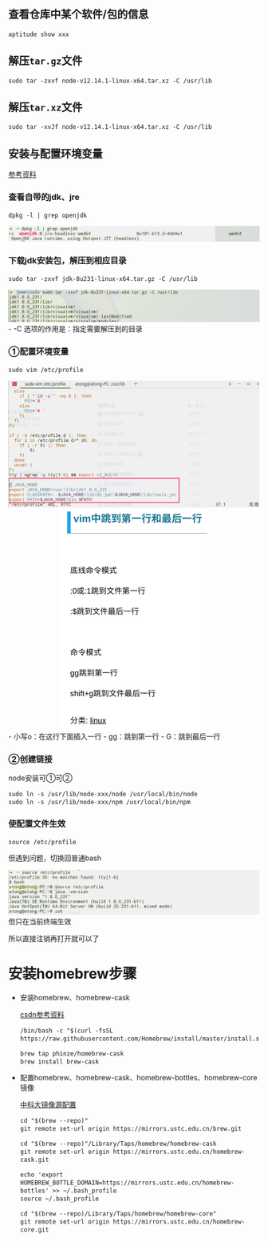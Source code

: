 ## 查看仓库中某个软件/包的信息

```shell
aptitude show xxx
```



## 解压```tar.gz```文件

```shell
sudo tar -zxvf node-v12.14.1-linux-x64.tar.xz -C /usr/lib
```



## 解压```tar.xz```文件

```shell
sudo tar -xvJf node-v12.14.1-linux-x64.tar.xz -C /usr/lib
```





## 安装与配置环境变量

[参考资料](http://www.luyixian.cn/news_show_191345.aspx)

### 查看自带的jdk、jre

```shell
dpkg -l | grep openjdk
```

<div align="center"><img src='图片资料/查看已安装包信息.png'></div>


### 下载jdk安装包，解压到相应目录

```shell
sudo tar -zxvf jdk-8u231-linux-x64.tar.gz -C /usr/lib
```

<div align="center"><img src='图片资料/解压jdk安装包.png'></div>
-  -C 选项的作用是：指定需要解压到的目录

### ①配置环境变量

```shell
sudo vim /etc/profile
```

<div align="center"><img src='图片资料/配置java环境变量.png'></div>
<div align="center"><img src='图片资料/vim光标跳转.png'></div>
- 小写o：在这行下面插入一行
- gg：跳到第一行
- G：跳到最后一行



### ②创建链接

node安装可①可②

```shell
sudo ln -s /usr/lib/node-xxx/node /usr/local/bin/node
sudo ln -s /usr/lib/node-xxx/npm /usr/local/bin/npm
```



### 使配置文件生效

```shell
source /etc/profile
```

但遇到问题，切换回普通bash

<div align="center"><img src='图片资料/切换为普通bash.png'></div>
但只在当前终端生效

所以直接注销再打开就可以了





# 安装homebrew步骤

- 安装homebrew、homebrew-cask

  [csdn参考资料](https://blog.csdn.net/weixin_40879140/article/details/89963244)

  ```shell
  /bin/bash -c "$(curl -fsSL https://raw.githubusercontent.com/Homebrew/install/master/install.sh)"
  ```

  ```shell
  brew tap phinze/homebrew-cask
  brew install brew-cask
  ```



- 配置homebrew、homebrew-cask、homebrew-bottles、homebrew-core镜像

  [中科大镜像源配置](http://mirrors.ustc.edu.cn/help/homebrew-cask.git.html)

  ```shell
  cd "$(brew --repo)"
  git remote set-url origin https://mirrors.ustc.edu.cn/brew.git
  ```

  ```shell
  cd "$(brew --repo)"/Library/Taps/homebrew/homebrew-cask
  git remote set-url origin https://mirrors.ustc.edu.cn/homebrew-cask.git
  ```

  ```shell
  echo 'export HOMEBREW_BOTTLE_DOMAIN=https://mirrors.ustc.edu.cn/homebrew-bottles' >> ~/.bash_profile
  source ~/.bash_profile
  ```

  ```shell
  cd "$(brew --repo)/Library/Taps/homebrew/homebrew-core"
  git remote set-url origin https://mirrors.ustc.edu.cn/homebrew-core.git
  ```

  

